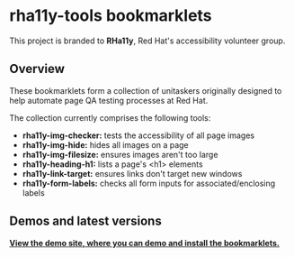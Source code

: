 # rha11y-tools bookmarklets

This project is branded to **RHa11y**, Red Hat's accessibility volunteer group.

## Overview

These bookmarklets form a collection of unitaskers originally designed to help automate page QA testing processes at Red Hat.

The collection currently comprises the following tools:

- **rha11y-img-checker:** tests the accessibility of all page images
- **rha11y-img-hide:** hides all images on a page
- **rha11y-img-filesize:** ensures images aren't too large
- **rha11y-heading-h1:** lists a page's &lt;h1&gt; elements
- **rha11y-link-target:** ensures links don't target new windows
- **rha11y-form-labels:** checks all form inputs for associated/enclosing labels

## Demos and latest versions

**[View the demo site, where you can demo and install the bookmarklets.](https://rha11y-tools.netlify.app/)**
